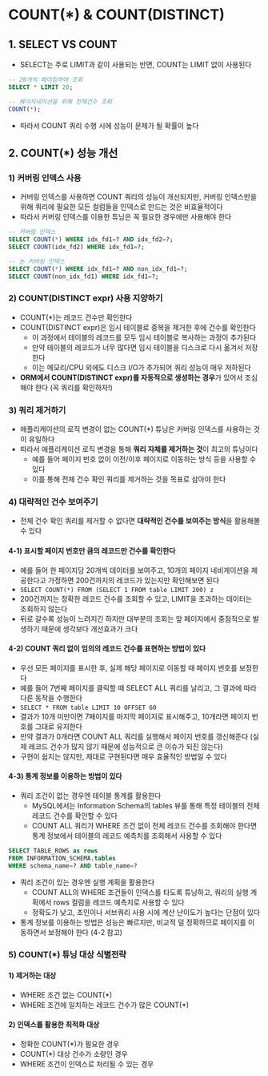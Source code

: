# COUNT(*) & COUNT(DISTINCT)

## 1. SELECT VS COUNT
- SELECT는 주로 LIMIT과 같이 사용되는 반면, COUNT는 LIMIT 없이 사용된다
```sql
-- 20개씩 페이징하여 조회
SELECT * LIMIT 20;

-- 페이지네이션을 위해 전체건수 조회
COUNT(*);
```
- 따라서 COUNT 쿼리 수행 시에 성능이 문제가 될 확률이 높다

## 2. COUNT(*) 성능 개선
### 1) 커버링 인덱스 사용
- 커버링 인덱스를 사용하면 COUNT 쿼리의 성능이 개선되지만, 커버링 인덱스만을 위해 쿼리에 필요한 모든 컬럼들을 인덱스로 만드는 것은 비효율적이다
- 따라서 커버링 인덱스를 이용한 튜닝은 꼭 필요한 경우에만 사용해야 한다
```sql
-- 커버링 인덱스
SELECT COUNT(*) WHERE idx_fd1=? AND idx_fd2=?;
SELECT COUNT(idx_fd2) WHERE idx_fd1=?;

-- 논 커버링 인덱스
SELECT COUNT(*) WHERE idx_fd1=? AND non_idx_fd1=?;
SELECT COUNT(non_idx_fd1) WHERE idx_fd1=?;
```

### 2) COUNT(DISTINCT expr) 사용 지양하기
- COUNT(*)는 레코드 건수만 확인한다
- COUNT(DISTINCT expr)은 임시 테이블로 중복을 제거한 후에 건수를 확인한다
  - 이 과정에서 테이블의 레코드를 모두 임시 테이블로 복사하는 과정이 추가된다
  - 만약 테이블의 레코드가 너무 많다면 임시 테이블을 디스크로 다시 옮겨서 저장한다
  - 이는 메모리/CPU 외에도 디스크 I/O가 추가되어 쿼리 성능이 매우 저하된다
- **ORM에서 COUNT(DISTINCT expr)를 자동적으로 생성하는 경우**가 있어서 조심해야 한다 (꼭 쿼리를 확인하자!)

### 3) 쿼리 제거하기
- 애플리케이션의 로직 변경이 없는 COUNT(*) 튜닝은 커버링 인덱스를 사용하는 것이 유일하다
- 따라서 애플리케이션 로직 변경을 통해 **쿼리 자체를 제거하는 것**이 최고의 튜닝이다
  - 예를 들어 페이지 번호 없이 이전/이후 페이지로 이동하는 방식 등을 사용할 수 있다
  - 이를 통해 전체 건수 확인 쿼리를 제거하는 것을 목표로 삼아야 한다

### 4) 대략적인 건수 보여주기
- 전체 건수 확인 쿼리를 제거할 수 없다면 **대략적인 건수를 보여주는 방식**을 활용해볼 수 있다
#### 4-1) 표시할 페이지 번호만 큼의 레코드만 건수를 확인한다
  - 예를 들어 한 페이지당 20개씩 데이터를 보여주고, 10개의 페이지 네비게이션을 제공한다고 가정하면 200건까지의 레코드가 있는지만 확인해보면 된다
  - `SELECT COUNT(*) FROM (SELECT 1 FROM table LIMIT 200) z`
  - 200건까지는 정확한 레코드 건수를 조회할 수 있고, LIMIT을 초과하는 데이터는 조회하지 않는다
  - 뒤로 갈수록 성능이 느려지긴 하지만 대부분의 조회는 앞 페이지에서 중점적으로 발생하기 때문에 생각보다 개선효과가 크다
#### 4-2) COUNT 쿼리 없이 임의의 레코드 건수를 표현하는 방법이 있다
  - 우선 모든 페이지를 표시한 후, 실제 해당 페이지로 이동할 때 페이지 번호를 보정한다
  - 예를 들어 7번째 페이지를 클릭할 때 SELECT ALL 쿼리를 날리고, 그 결과에 따라 다른 동작을 수행한다
  - `SELECT * FROM table LIMIT 10 OFFSET 60`
  - 결과가 10개 미만이면 7페이지를 마지막 페이지로 표시해주고, 10개라면 페이지 번호를 그대로 유지한다
  - 만약 결과가 0개라면 COUNT ALL 쿼리를 실행해서 페이지 번호를 갱신해준다 (실제 레코드 건수가 많지 않기 때문에 성능적으로 큰 이슈가 되진 않는다)
  - 구현이 쉽지는 않지만, 제대로 구현된다면 매우 효율적인 방법일 수 있다
#### 4-3) 통계 정보를 이용하는 방법이 있다
- 쿼리 조건이 없는 경우엔 테이블 통계를 활용한다
  - MySQL에서는 Information Schema의 tables 뷰를 통해 특정 테이블의 전체 레코드 건수를 확인할 수 있다
  - COUNT ALL 쿼리가 WHERE 조건 없이 전체 레코드 건수를 조회해야 한다면 통계 정보에서 테이블의 레코드 예측치를 조회해서 사용할 수 있다
```sql
SELECT TABLE_ROWS as rows
FROM INFORMATION_SCHEMA.tables
WHERE schema_name=? AND table_name=?
```
- 쿼리 조건이 있는 경우엔 실행 계획을 활용한다
  - COUNT ALL의 WHERE 조건들이 인덱스를 타도록 튜닝하고, 쿼리의 실행 계획에서 rows 컬럼을 레코드 예측치로 사용할 수 있다
  - 정확도가 낮고, 조인이나 서브쿼리 사용 시에 계산 난이도가 높다는 단점이 있다
- 통계 정보를 이용하는 방법은 성능은 빠르지만, 비교적 덜 정확하므로 페이지를 이동하면서 보정해야 한다 (4-2 참고)
    
### 5) COUNT(*) 튜닝 대상 식별전략
#### 1) 제거하는 대상
  - WHERE 조건 없는 COUNT(*)
  - WHERE 조건에 일치하는 레코드 건수가 많은 COUNT(*)
#### 2) 인덱스를 활용한 최적화 대상
  - 정확한 COUNT(*)가 필요한 경우
  - COUNT(*) 대상 건수가 소량인 경우
  - WHERE 조건이 인덱스로 처리될 수 있는 경우

